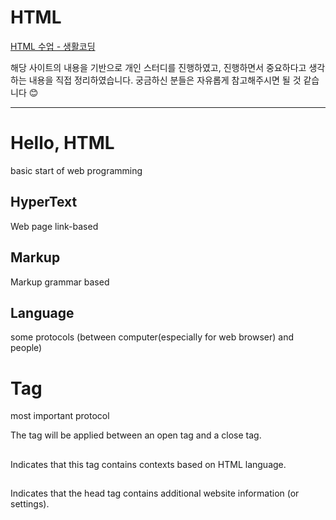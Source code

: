 # HTML

[HTML 수업 - 생활코딩](https://opentutorials.org/course/2039)

해당 사이트의 내용을 기반으로 개인 스터디를 진행하였고, 진행하면서 중요하다고 생각하는 내용을 직접 정리하였습니다. 궁금하신 분들은 자유롭게 참고해주시면 될 것 같습니다 😊

---

# Hello, HTML

basic start of web programming

## HyperText

Web page link-based

## Markup

Markup grammar based

## Language

some protocols (between computer(especially for web browser) and people)

# Tag

most important protocol

The tag will be applied between an open tag and a close tag.

## <html>

Indicates that this tag contains contexts based on HTML language.

## <head>

Indicates that the head tag contains additional website information (or settings).

### <title>

Sets the title of website

## <body>

Indicates that between body tag contains the contexts of a website.

### <h1>

acronym of heading 1 (Biggest title)

### <h2>

acronym of heading 2

### <strong>

makes text bold (emphasize text)

### <a>

acronym of “anchor”

link another website

really important tag of HyperText

- attributes
- href= link attributes
- title= tooltip
- target= where to open this link

### <ol>

acronym of “ordered list”

used with tag <li> → tagged with <li> inside <ol> means they are orderly listed (with numbering)

### <ul>

acronym of “unordered list”

used with tag <li> → tagged with <li> inside <ul> means they are unorderly listed (just with a dotted list)

### <li>

often used with <ol> and <ul>, to indicate that this is a component of list

### <p>

Between this tag means that it is “one” paragraph.

### <br>

acronym of break

This separates lines, but not a good way to separate paragraphs → instead use CSS

### <img>

Indicates that the following src attributes will contain an image (which contains an image format file)

- attributes
    - src=image file address (can be local or website image address)
    - width=width of image
    - height=height of image
        - Note that if you enter both of them, the image’s ratio can be destroyed. Using only one attribute(width or height) is a better way.
    - title=title of image (appears when the mouse hovers on the image)

### <table>

Indicates that data has a form of a table

- main elements
    - <tr>: between this tag will be “one” record
    - <th>: between this tag will be “one” field that is “HEAD” of table
    - <td>: between this tag will be “one” field
        - rowspan attributes: Merge cells from this cell to N rows down cell
        - colspan attributes: Merg cells from this cell to N columns right cell
- <thead>: <tr> and <th> tag inserted in this tag will be the “HEAD” of the table
- <tbody>: <tr> and <td> tag inserted in this tag will be the “BODY” of the table
- <tfoot>: <tr> and <td> tag inserted in this tag will be the “FOOTER” of the table

### <input>

Allows a user to input some informations in a box (or interact with the website)

- attributes
    - type=
        - ”text”: text field
        - “password”: text field, but all inputs are hidden
        - “button”: this only makes button UI that the user can click (but nothing happens [default])
        - “submit”: button that submits the user’s input
        - “radio”: selection tools, but user can choice only one (between range of same name attributes)
        - “checkbox”: selection tools that can choose multiple options
        - “hidden”: can send information to server, but users cannot see directly on the screen (used with name and value attributes)
        - “file”: upload and send files (used with name)
    - name=”{name}”: data name (when you send information to server using <form>)
    - value=”{value}”: sets default value which already written in the input box
    - checked: (works with “radio” and “checkbox”) default value which already chosen
    - onclick=”{JavaScript}”: (works with “button”) choose what happens when button clicks

### <select>

tags that can make a dropdown box (used with <option> tag)

### <option>

makes options in the <select> tag

- attributes
    - value=”{value}”: selection value (when you send information to server using <form>)

### <textarea>

Write strings (<input> that can write really long string information)

- attributes
    - cols=”{number}”: box column size
    - rows=”{number}”: box row size

### <label>

(mainly for information) sets label values to <input> tags

- attributes
    - for=”{label_name}”: sets label’s name

### <form>

all <input>s can interact with server with <form> tag

- attributes
    - action=”{URL}”: where to send a request based on this information
    - method=
        - “get”: get method
            - get request exposes information to URL (can be dangerous)
        - “post”: post method
            - post request does not expose information to URL
    - enctype=”{enctype}”: (used when input type is “file”) choose encryption type

## Some Useful Websites

[HTML Tag History](http://www.martinrinehart.com/frontend-engineering/engineers/html/html-tag-history.html)

[HTML Study | Advanced Web Ranking](https://www.advancedwebranking.com/seo/html-study/)

# attributes

Tags can only indicate what this tag is, but if you add some attributes, you can do additional things with tags!

# History of HTML

GML → SGML → SGMLguid → HTML (a tag added)

# DOCTYPE

acronym of “Document type declaration”

Informs web browser what this file has been written in. (What protocol has been used)

Now it has been integrated to <!DOCTYPE html>

# HTML as information

## <font> - DO NOT USE

can set some font designs to text

HTML is important for information!

design can be done with CSS, so you should not use HTML <font> tags to apply font attributes

### Why <font> has been excluded from HTML?

HTML tags should deliver information about elements.

<font> tag does not indicate any information about texts, but design.

## <meta>

Website page static scope information.

- attributes
    - charset=”{charset}”: sets character encoding type
    - name=
        - “description”: web page description
        - “keywords”: some main keywords of this page
        - “author”: who wrote the web page
    - content=”{content}”: content (related to name)

## Semantic element

tags only for information

### <header>

Indicates that this is HEADER of the page

### <nav>

Indicates that this is the navigation element of the page

### <section>

Defines sections of the page

### <article>

Defines that this is main texts

### <footer>

Indicates that this is FOOTER of the page(privacy, about, etc.)

### other tags

- <aside>: not related to page
- <details>: not rendered information
- <figure>: additional figure or diagram
- <main>: main contents
- <mark>: highlights or references
- <time>: time

## Search Engine Optimization(SEO)

[SEO 기본 가이드: 기본사항 | Google 검색 센터 | 문서 | Google Developers](https://developers.google.com/search/docs/fundamentals/seo-starter-guide?hl=ko)

### use <title>

the title can be updated

### use <meta name=”description” content=””>

This can be used as a page description

### use understandable URL

URL should be short and understandable

### use <canonical> if a different URL has the same contents

or use Redirection (PHP, JAVA, or Python (server))

### make it easy to move between Sites(use hyperlinks)

if you use Javascript or other methods that are not based on HyperLink, the search engine may not detect all sites

### use <img alt=””> to deliver informations about an image

The search engine will use alt attributes to understand images

### use tags to indicate headings

fonts or bold does not deliver any information.

### use robots.txt

protocols that define (which) search engines should (not) access (which) websites

polite request → not for security purposes

- use sitemap.xml
    - xml file that has <url> tags → which pages that website have
    - The search engine can download xml file and understand what pages are inside the website

### REF) Google Search Engine Algorithm: PageRank Algorithm

Google finds which page has been referenced more (based on hyperlinks)

# Other tags

## <meta name=”viewport” content=”width=device-width”>

settings for mobile web

## <iframe>

import outer web page into my web page

### attributes

- src=”{src}”: which source to input
- frameborder=”{num}”: set frame border
- sandbox: for security (defends javascript code and input submit)

### SECURITY ISSUE!

if you use <iframe>, you should be careful of malicious websites that contains bad javascript code! (use sandbox to prevent these)

# HTML5

## <video>

supports video format

### attributes

- controls: can control video (play, stop…)

## <source>

imports video source

### attributes

- src=”{source}”: video source address

## <input>

### attributes

- type=
    - ”number”: integer number
        - min=”{num}” max=”{num}”: from min to max
    - “date”: date (YYYY-MM-DD)
    - “month”: month (YYYY-MM)
    - “week”: week
    - “time”: (hh:mm AM)
    - “email”: email (example@example.com)
    - “search”: search bar (for accessibilities)
    - “url”: URL
    - “range”: range bar appears
        - min=”{num}” max=”{num}”: from min to max
- placeholder=”{string}”: string to render in the input box
- required: if this input box is empty, the request cannot be sent
- pattern: choose the pattern to be submitted
    - [a-zA-Z]: one letter, alphabet only
    - [0-9]: one letter, number only
    - .: any one letter
    - .+: any (more than) one letter

## References

[Can I use... Support tables for HTML5, CSS3, etc](https://caniuse.com/)
